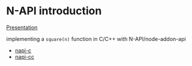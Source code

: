 # N-API introduction

[Presentation](https://docs.google.com/presentation/d/1fkB65chOx4ZZTwrPW0RJWvRKPKwWVc-rsNeFeQ4x6Ts/edit?usp=sharing)

implementing a `square(n)` function in C/C++ with N-API/node-addon-api

- [napi-c](napi-c/README.md)
- [napi-cc](napi-cc/README.md)